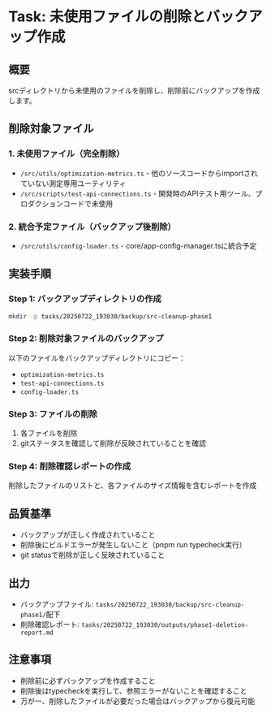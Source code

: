 # Task: 未使用ファイルの削除とバックアップ作成

## 概要
srcディレクトリから未使用のファイルを削除し、削除前にバックアップを作成します。

## 削除対象ファイル

### 1. 未使用ファイル（完全削除）
- `/src/utils/optimization-metrics.ts` - 他のソースコードからimportされていない測定専用ユーティリティ
- `/src/scripts/test-api-connections.ts` - 開発時のAPIテスト用ツール、プロダクションコードで未使用

### 2. 統合予定ファイル（バックアップ後削除）
- `/src/utils/config-loader.ts` - core/app-config-manager.tsに統合予定

## 実装手順

### Step 1: バックアップディレクトリの作成
```bash
mkdir -p tasks/20250722_193030/backup/src-cleanup-phase1
```

### Step 2: 削除対象ファイルのバックアップ
以下のファイルをバックアップディレクトリにコピー：
- `optimization-metrics.ts`
- `test-api-connections.ts`
- `config-loader.ts`

### Step 3: ファイルの削除
1. 各ファイルを削除
2. gitステータスを確認して削除が反映されていることを確認

### Step 4: 削除確認レポートの作成
削除したファイルのリストと、各ファイルのサイズ情報を含むレポートを作成

## 品質基準
- バックアップが正しく作成されていること
- 削除後にビルドエラーが発生しないこと（pnpm run typecheck実行）
- git statusで削除が正しく反映されていること

## 出力
- バックアップファイル: `tasks/20250722_193030/backup/src-cleanup-phase1/`配下
- 削除確認レポート: `tasks/20250722_193030/outputs/phase1-deletion-report.md`

## 注意事項
- 削除前に必ずバックアップを作成すること
- 削除後はtypecheckを実行して、参照エラーがないことを確認すること
- 万が一、削除したファイルが必要だった場合はバックアップから復元可能